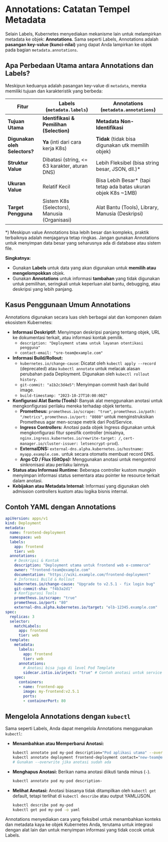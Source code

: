 # Annotations: Catatan Tempel Metadata

Selain Labels, Kubernetes menyediakan mekanisme lain untuk melampirkan metadata ke objek: **Annotations**. Sama seperti Labels, Annotations adalah **pasangan key-value (kunci-nilai)** yang dapat Anda lampirkan ke objek pada bagian `metadata.annotations`.

## Apa Perbedaan Utama antara Annotations dan Labels?

Meskipun keduanya adalah pasangan key-value di `metadata`, mereka memiliki tujuan dan karakteristik yang berbeda:

| Fitur             | Labels (`metadata.labels`)                     | Annotations (`metadata.annotations`)                |
|-------------------|------------------------------------------------|---------------------------------------------------|
| **Tujuan Utama**  | **Identifikasi & Pemilihan (Selection)**       | **Metadata Non-Identifikasi**                     |
| **Digunakan oleh Selectors?** | **Ya** (inti dari cara kerja K8s)             | **Tidak** (tidak bisa digunakan utk memilih objek)|
| **Struktur Value**| Dibatasi (string, <= 63 karakter, aturan DNS) | Lebih Fleksibel (bisa string besar, JSON, dll.)* |
| **Ukuran Value**  | Relatif Kecil                                  | Bisa Lebih Besar* (tapi tetap ada batas ukuran objek K8s ~1MB) |
| **Target Pengguna**| Sistem K8s (Selectors), Manusia (Organisasi) | Alat Bantu (Tools), Library, Manusia (Deskripsi)  |

*) Meskipun value Annotations bisa lebih besar dan kompleks, praktik terbaiknya adalah menjaganya tetap ringkas. Jangan gunakan Annotations untuk menyimpan data besar yang seharusnya ada di database atau sistem file.

**Singkatnya:**

*   Gunakan **Labels** untuk data yang akan digunakan untuk **memilih atau mengelompokkan** objek.
*   Gunakan **Annotations** untuk informasi **tambahan** yang tidak digunakan untuk pemilihan, seringkali untuk keperluan alat bantu, debugging, atau deskripsi yang lebih panjang.

## Kasus Penggunaan Umum Annotations

Annotations digunakan secara luas oleh berbagai alat dan komponen dalam ekosistem Kubernetes:

*   **Informasi Deskriptif:** Menyimpan deskripsi panjang tentang objek, URL ke dokumentasi terkait, atau informasi kontak pemilik.
    *   `description: "Deployment utama untuk layanan otentikasi pengguna"`
    *   `contact-email: "sre-team@example.com"`
*   **Informasi Build/Rollout:**
    *   `kubernetes.io/change-cause`: Dicatat oleh `kubectl apply --record` (deprecated) atau `kubectl annotate` untuk melacak alasan perubahan pada Deployment. Digunakan oleh `kubectl rollout history`.
    *   `git-commit: "a1b2c3d4e5"`: Menyimpan commit hash dari build image.
    *   `build-timestamp: "2023-10-27T10:00:00Z"`
*   **Konfigurasi Alat Bantu (Tools):** Banyak alat menggunakan anotasi untuk mengkonfigurasi perilaku mereka terhadap objek tertentu.
    *   **Prometheus:** `prometheus.io/scrape: "true"`, `prometheus.io/path: "/metrics"`, `prometheus.io/port: "8080"` untuk menginstruksikan Prometheus agar men-scrape metrik dari Pod/Service.
    *   **Ingress Controllers:** Anotasi pada objek Ingress digunakan untuk mengkonfigurasi fitur spesifik controller (misalnya, `nginx.ingress.kubernetes.io/rewrite-target: /`, `cert-manager.io/cluster-issuer: letsencrypt-prod`).
    *   **ExternalDNS:** `external-dns.alpha.kubernetes.io/hostname: myapp.example.com.` untuk secara otomatis membuat record DNS.
    *   **Argo CD / Flux (GitOps):** Menggunakan anotasi untuk mengontrol sinkronisasi atau perilaku lainnya.
*   **Status atau Informasi Runtime:** Beberapa controller kustom mungkin menyimpan informasi status sementara atau pointer ke resource terkait dalam anotasi.
*   **Kebijakan atau Metadata Internal:** Informasi yang digunakan oleh admission controllers kustom atau logika bisnis internal.

## Contoh YAML dengan Annotations

```yaml
apiVersion: apps/v1
kind: Deployment
metadata:
  name: frontend-deployment
  namespace: web
  labels:
    app: frontend
    tier: web
  annotations:
    # Deskripsi & Kontak
    description: "Deployment utama untuk frontend web e-commerce"
    owner: "frontend-team@example.com"
    documentation: "https://wiki.example.com/frontend-deployment"
    # Informasi Build & Rollout
    kubernetes.io/change-cause: "Upgrade to v2.5.1 - fix login bug"
    git-commit-sha: "f4b3a2d1"
    # Konfigurasi Tools
    prometheus.io/scrape: "true"
    prometheus.io/port: "80"
    external-dns.alpha.kubernetes.io/target: "elb-12345.example.com"
spec:
  replicas: 3
  selector:
    matchLabels:
      app: frontend
      tier: web
  template:
    metadata:
      labels:
        app: frontend
        tier: web
      annotations:
        # Anotasi bisa juga di level Pod Template
        sidecar.istio.io/inject: "true" # Contoh anotasi untuk service mesh Istio
    spec:
      containers:
      - name: frontend-app
        image: my-frontend:v2.5.1
        ports:
        - containerPort: 80
```

## Mengelola Annotations dengan `kubectl`

Sama seperti Labels, Anda dapat mengelola Annotations menggunakan `kubectl`:

*   **Menambahkan atau Memperbarui Anotasi:**
    ```bash
    kubectl annotate pod my-pod description="Pod aplikasi utama" --overwrite
    kubectl annotate deployment frontend-deployment contact="new-team@example.com" --overwrite
    # Gunakan --overwrite jika anotasi sudah ada
    ```
*   **Menghapus Anotasi:** Berikan nama anotasi diikuti tanda minus (`-`).
    ```bash
    kubectl annotate pod my-pod description-
    ```
*   **Melihat Anotasi:** Anotasi biasanya tidak ditampilkan oleh `kubectl get` default, tetapi terlihat di `kubectl describe` atau output YAML/JSON.
    ```bash
    kubectl describe pod my-pod
    kubectl get pod my-pod -o yaml
    ```

Annotations menyediakan cara yang fleksibel untuk menambahkan konteks dan metadata kaya ke objek Kubernetes Anda, terutama untuk integrasi dengan alat lain dan untuk menyimpan informasi yang tidak cocok untuk Labels.
